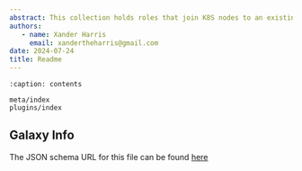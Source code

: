 ```yaml
---
abstract: This collection holds roles that join K8S nodes to an existing cluster.
authors:
   - name: Xander Harris
     email: xandertheharris@gmail.com
date: 2024-07-24
title: Readme
---
```


```{toctree}
:caption: contents

meta/index
plugins/index
```

## Galaxy Info

The JSON schema URL for this file can be found
[here](https://github.com/ansible/ansible-lint/blob/a2e4ee50784732333ccc05d078e37bb6173a4b61/src/ansiblelint/schemas/__store__.json#L4)

<!--
```{autoyaml} edwardtheharris/k8s/galaxy.yml
```
-->

```{sectionauthor} Xander Harris <xandertheharris@gmail.com>
```
